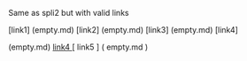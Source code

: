 Same as spli2 but with valid links

[link1]
(empty.md)
[link2]
    (empty.md)
[link3]       (empty.md)
[link4]


(empty.md)
[
link4
](
empty.md
)
[
link5
]
(
empty.md
)
